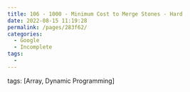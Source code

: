 ```yaml
---
title: 106 - 1000 - Minimum Cost to Merge Stones - Hard
date: 2022-08-15 11:19:28
permalink: /pages/283f62/
categories:
  - Google
  - Incomplete
tags:
  - 
---
```

tags: [Array, Dynamic Programming]